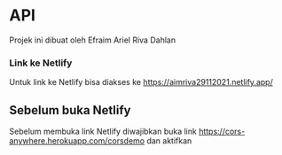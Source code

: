 # API 

Projek ini dibuat oleh Efraim Ariel Riva Dahlan

### Link ke Netlify

Untuk link ke Netlify bisa diakses ke https://aimriva29112021.netlify.app/

## Sebelum buka Netlify

Sebelum membuka link Netlify diwajibkan buka link https://cors-anywhere.herokuapp.com/corsdemo dan aktifkan

